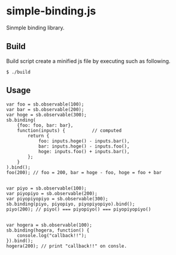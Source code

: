 simple-binding.js
=================

Sinmple binding library.

Build
-------------

Build script create a minified js file by executing such as following.

    $ ./build


Usage
-------------

    var foo = sb.observable(100);
    var bar = sb.observable(200);
    var hoge = sb.observable(300);
    sb.binding(
        {foo: foo, bar: bar},
        function(inputs) {          // computed
            return {
                foo: inputs.hoge() - inputs.bar(),
                bar: inputs.hoge() - inputs.foo(),
                hoge: inputs.foo() + inputs.bar(),
            };
        }
    ).bind();
    foo(200); // foo = 200, bar = hoge - foo, hoge = foo + bar


    var piyo = sb.observable(100);
    var piyopiyo = sb.observable(200);
    var piyopiyopiyo = sb.observable(300);
    sb.binding(piyo, piyopiyo, piyopiyopiyo).bind();
    piyo(200); // piyo() === piyopiyo() === piyopiyopiyo()


    var hogera = sb.observable(100);
    sb.binding(hogera, function() {
        console.log("callback!!");
    }).bind();
    hogera(200); // print "callback!!" on consle.
